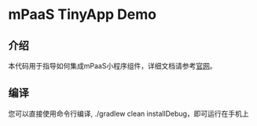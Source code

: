 # mPaaS TinyApp Demo

## 介绍

本代码用于指导如何集成mPaaS小程序组件，详细文档请参考[官网](https://help.aliyun.com/document_detail/67444.html?spm=a2c4g.11186623.6.1098.5667597ekEzGsA)。


## 编译

您可以直接使用命令行编译, ./gradlew clean installDebug，即可运行在手机上
